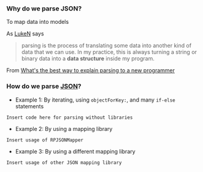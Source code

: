 
### Why do we parse JSON?

To map data into models

As [LukeN](http://stackoverflow.com/users/280656/luken) says
> parsing is the process of translating some data into another kind of data that we can use. 
> In my practice, this is always turning a string or binary data into a **data structure** inside my program.

From [What's the best way to explain parsing to a new programmer](http://stackoverflow.com/questions/2933192/whats-the-best-way-to-explain-parsing-to-a-new-programmer)

### How do we parse [JSON](https://github.com/AlaricGonzales/til/blob/Alaric/iOS/JSON.md)?

* Example 1: By iterating, using `objectForKey:`, and many `if-else` statements

```
Insert code here for parsing without libraries
```

* Example 2: By using a mapping library

```
Insert usage of RPJSONMapper
```

* Example 3: By using a different mapping library

```
Insert usage of other JSON mapping library
```
